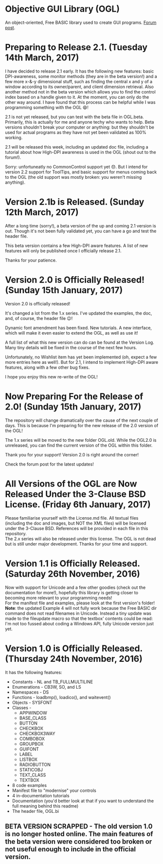 # Objective GUI Library (OGL)
An object-oriented, Free BASIC library used to create GUI programs. [Forum post](http://www.freebasic.net/forum/viewtopic.php?f=8&t=25207).

# Preparing to Release 2.1. (Tuesday 14th March, 2017)
I have decided to release 2.1 early. It has the following new features: basic DPI-awareness, some monitor methods (they are in the beta version!) and a few more x-&-y dimensional stuff, such as finding the central x and y of a window according to its owner/parent, and client dimension retrieval. Also another method not in the beta version which allows you to find the control index based on a handle given to it. At the moment, you can only do the other way around. I have found that this process can be helpful while I was programming something with the OGL :smile:!

2.1 is not yet released, but you can test with the beta file in OGL.beta. Primarily, this is actually for me and anyone techy who wants to help. Beta versions shouldn't break your computer or anything: but they shouldn't be used for actual programs as they have not yet been validated as 100% working.

2.1 will be released this week, including an updated doc file, including a tutorial about how High-DPI awareness is used in the OGL (shout out to the forum!).

Sorry: unfortuneatly no CommonControl support yet :disappointed:. But I intend for version 2.2 support for ToolTips, and basic support for menus coming back to the OGL (the old support was mostly broken: you weren't missing anything).

# Version 2.1b is Released. (Sunday 12th March, 2017)
After a long time (sorry!), a beta version of the up and coming 2.1 version is out. Though it's not been fully validated yet, you can have a go and test the header file.

This beta version contains a few High-DPI aware features. A list of new features will only be published once I officially release 2.1.

Thanks for your patience.

# Version 2.0 is Officially Released! (Sunday 15th January, 2017)
Version 2.0 is officially released!

It's changed a lot from the 1.x series. I've updated the examples, the doc, and, of course, the header file :wink:!

Dynamic font amendment has been fixed. New tutorials. A new interface, which will make it even easier to extend the OGL, as well as use it!

A full list of what this new version can do can be found at the Version Log. Many tiny details will be fixed in the course of the next few hours.

Unfortunately, no Wishlist item has yet been implemented (oh, expect a few more entries here as well!). But for 2.1, I intend to implement High-DPI aware features, along with a few other bug fixes.

I hope you enjoy this new re-write of the OGL!

# Now Preparing For the Release of 2.0! (Sunday 15th January, 2017)
The repository will change dramatically over the cause of the next couple of days. This is because I'm preparing for the new release of the 2.0 version of the OGL!

The 1.x series will be moved to the new folder OGL.old. While the OGL2.0 is unreleased, you can find the current version of the OGL within this folder.

Thank you for your support! Version 2.0 is right around the corner!

Check the forum post for the latest updates!

# All Versions of the OGL are Now Released Under the 3-Clause BSD License. (Friday 6th January, 2017)
Please familiarise yourself with the License.md file. All textual files (including the doc and images, but NOT the XML files) will be licensed under the 3-Clause BSD. References will be provided in each file in this repository.<br>
The 2.x series will also be released under this license. The OGL is not dead but is still under major development.
Thanks for your time and support.

# Version 1.1 is Officially Released. (Saturday 26th November, 2016)
Now with support for Unicode and a few other goodies (check out the documentation for more!), hopefully this library is getting closer to becoming more relevant to your programming needs!<br>
For the manifest file and examples, please look at the first version's folder!<br>
**Note**: the updated Example 4 will not fully work because the Free BASIC dir command does not read filenames in Unicode. Instead a tiny update was made to the fileupdate macro so that the textbox' contents could be read: I'm not too fussed about coding a Windows API, fully Unicode version just yet.

# Version 1.0 is Officially Released. (Thursday 24th November, 2016)
It has the following features:<br>
- Constants - NL and TB_FULLMULTILINE
- Enumerations - CB3W, SO, and LS
- Namespaces - DS
- Functions - loadbmp(), loadico(), and waitevent()
- Objects - SYSFONT
- Classes -
    - APPWINDOW
    - BASE_CLASS
    - BUTTON
    - CHECKBOX
    - CHECKBOX3WAY
    - COMBOBOX
    - GROUPBOX
    - GUIFONT
    - LABEL
    - LISTBOX
    - RADIOBUTTON
    - STATICOBJ
    - TEXT_CLASS
    - TEXTBOX
- 8 code examples
- Manifest file to "modernise" your controls
- 4 in-documentation tutorials
- Documentation (you'd better look at that if you want to understand the full meaning behind this readme)
- The header file, OGL.bi

## BETA VERSION SCRAPPED - The old version 1.0 is no longer hosted online. The main features of the beta version were considered too broken or not useful enough to include in the official version.
